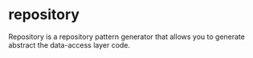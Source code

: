 # repository
Repository is a repository pattern generator that allows you to generate abstract the data-access layer code.

